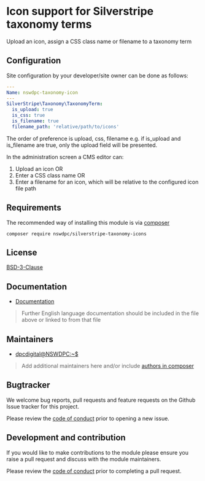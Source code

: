 # Icon support for Silverstripe taxonomy terms

Upload an icon, assign a CSS class name or filename to a taxonomy term

## Configuration

Site configuration by your developer/site owner can be done as follows:

```yaml
---
Name: nswdpc-taxonomy-icon
---
SilverStripe\Taxonomy\TaxonomyTerm:
  is_upload: true
  is_css: true
  is_filename: true
  filename_path: 'relative/path/to/icons'
```

The order of preference is upload, css, filename e.g. if is_upload and is_filename are true, only the upload field will be presented.

In the administration screen a CMS editor can:

1. Upload an icon OR
1. Enter a CSS class name OR
1. Enter a filename for an icon, which will be relative to the configured icon file path

## Requirements

The recommended way of installing this module is via [composer](https://getcomposer.org/download/)

```
composer require nswdpc/silverstripe-taxonomy-icons
```

## License

[BSD-3-Clause](./LICENSE.md)

## Documentation

* [Documentation](./docs/en/001_index.md)

> Further English language documentation should be included in the file above or linked to from that file

## Maintainers

+ [dpcdigital@NSWDPC:~$](https://dpc.nsw.gov.au)

> Add additional maintainers here and/or include [authors in composer](https://getcomposer.org/doc/04-schema.md#authors)

## Bugtracker

We welcome bug reports, pull requests and feature requests on the Github Issue tracker for this project.

Please review the [code of conduct](./code-of-conduct.md) prior to opening a new issue.

## Development and contribution

If you would like to make contributions to the module please ensure you raise a pull request and discuss with the module maintainers.

Please review the [code of conduct](./code-of-conduct.md) prior to completing a pull request.
